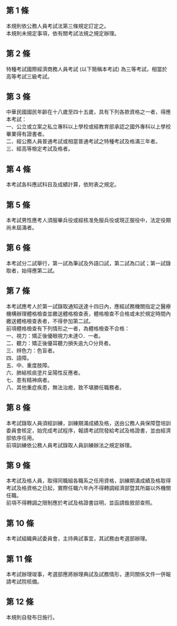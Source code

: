 第 1 條
-------
本規則依公務人員考試法第三條規定訂定之。  
本規則未規定事項，依有關考試法規之規定辦理。

第 2 條
-------
特種考試國際經濟商務人員考試 (以下簡稱本考試) 為三等考試，相當於  
高等考試三級考試。

第 3 條
-------
中華民國國民年齡在十八歲至四十五歲，具有下列各款資格之一者，得應  
本考試：  
一、公立或立案之私立專科以上學校或經教育部承認之國外專科以上學校  
    畢業得有證書者。  
二、經公務人員普通考試或相當普通考試之特種考試及格滿三年者。  
三、經高等檢定考試及格者。

第 4 條
-------
本考試各科應試科目及成績計算，依附表之規定。

第 5 條
-------
本考試男性應考人須服畢兵役或經核准免服兵役或現正服役中，法定役期  
尚未屆滿者。

第 6 條
-------
本考試分二試舉行，第一試為筆試及外語口試，第二試為口試；第一試錄  
取者，始得應第二試。

第 7 條
-------
本考試應考人於第一試錄取通知送達十四日內，應經試務機關指定之醫療  
機構辦理體格檢查並繳送體格檢查表，體格檢查不合格或未於規定時間內  
繳送體格檢查表者，不得參加第二試。  
前項體格檢查有下列情形之一者，為體格檢查不合格：  
一、視力：矯正後優眼視力未達○．一者。  
二、聽力：矯正後優耳聽力損失逾九○分貝者。  
三、辨色力：色盲者。  
四、語障。  
五、中、重度肢障。  
六、肺結核痰塗片呈陽性反應者。  
七、患有精神病者。  
八、其他重症疾患，無法治癒，致不堪勝任職務者。

第 8 條
-------
本考試錄取人員須經訓練，訓練期滿成績及格，送由公務人員保障暨培訓  
委員會核定，始完成考試程序，報請考試院發給考試及格證書，並由經濟  
部依序任用。  
前項訓練依公務人員考試錄取人員訓練辦法之規定辦理。

第 9 條
-------
本考試及格人員，取得同職組各職系之任用資格，訓練期滿成績及格取得  
考試及格資格之日起，實際任職六年內不得轉調經濟部暨其所屬以外機關  
任職。  
前項不得轉調之限制應於考試及格證書註明，並函請銓敘部查照。

第 10 條
--------
本考試組織典試委員會，主持典試事宜，其試務由考選部辦理。

第 11 條
--------
本考試辦理竣事，考選部應將辦理典試及試務情形，連同關係文件一併報  
請考試院核備。

第 12 條
--------
本規則自發布日施行。

